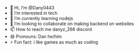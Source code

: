 - 👋 Hi, I’m @Dany0443
- 👀 I’m interested in tech
- 🌱 I’m currently learning nodejs
- 💞️ I’m looking to collaborate on making backend on websites
- 📫 How to reach me danyz_266 discord
- 😄 Pronouns: Dan he/him
- ⚡ Fun fact: i like games as much as coding

<!---
Dany0443/Dany0443 is a ✨ special ✨ repository because its `README.md` (this file) appears on your GitHub profile.
You can click the Preview link to take a look at your changes.
--->
